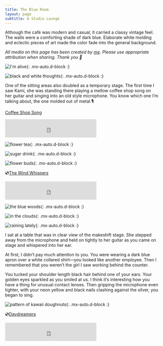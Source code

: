 ```yaml
---
title: The Blue Room
layout: page
subtitle: A Studio Lounge 
---
```


Although the café was modern and casual, it carried a classy vintage feel. The walls were a comforting shade of dark blue. Elaborate white molding and eclectic pieces of art made the color fade into the general background.

*All media on this page has been created by [me](https://arcadiapage.com/aboutme/#the-studio-at-blue-pearl-lake). Please use appropriate attribution when sharing. Thank you 💙*

![I'm alive](uploads/I-am-alive_19.jpg){: .mx-auto.d-block :}

![black and white thoughts](uploads/black-and-white-thoughts_18.jpg){: .mx-auto.d-block :}

One of the sitting areas also doubled as a temporary stage. The first time I saw Kami, she was standing there playing a mellow coffee shop song on her guitar and singing into an old style microphone. You know which one I’m talking about, the one molded out of metal.🎙️

[Coffee Shop Song](https://voca.ro/1nPv2hEmsBPT
)

<div><iframe width="300" height="60" src="https://vocaroo.com/embed/1nPv2hEmsBPT?autoplay=0" frameborder="0" allow="autoplay"></iframe></div>

![flower tea](uploads/Flower-tea_12.jpg){: .mx-auto.d-block :}

![sugar drink](uploads/sugar-drink_6.jpg){: .mx-auto.d-block :}

![flower buds](uploads/flower-buds_8.jpg){: .mx-auto.d-block :}

💿[The Wind Whispers](https://voca.ro/1lGW8QXFqKnQ)

<div><iframe width="300" height="60" src="https://vocaroo.com/embed/1lGW8QXFqKnQ?autoplay=0" frameborder="0" allow="autoplay"></iframe></div>

![the blue woods](uploads/thebluewoods_7.jpg){: .mx-auto.d-block :}

![in the clouds](uploads/In-the-clouds_13.jpg){: .mx-auto.d-block :}

![raining lately](uploads/raining-lately_11.jpg){: .mx-auto.d-block :}


I sat at a table that was in clear view of the makeshift stage. She stepped away from the microphone and held on tightly to her guitar as you came on stage and whispered into her ear.

At first, I didn’t pay much attention to you. You were wearing a dark blue apron over a white collared shirt—you looked like another employee. Then I remembered that you weren’t the girl I saw working behind the counter.

You tucked your shoulder length black hair behind one of your ears. Your golden eyes sparkled as you smiled at us. I think it’s interesting how you have a thing for unusual contact lenses. Then gripping the microphone even tighter, with your neon yellow and black nails clashing against the silver, you began to sing.

![pattern of kawaii doughnuts](uploads/kawaii-doughnuts_9.jpg){: .mx-auto.d-block :}


💿[Daydreamers](https://voca.ro/1et46LSkMmYL)


<div><iframe width="300" height="60" src="https://vocaroo.com/embed/1et46LSkMmYL?autoplay=0" frameborder="0" allow="autoplay"></div>


![storm of spiders and jellyfish](uploads/jellyfish-storm_5.jpg){: .mx-auto.d-block :}

![a long hand pressing the snooze button](uploads/snooze-alarm_14.jpg){: .mx-auto.d-block :}

I have to say Amelie, you’re not a real singer. Still, you have so much energy and honesty when you're in front of everyone; I want to believe that you are. 

The moment I saw you singing, I wished I could live as truthfully as you. I wanted to slip into your cocoa brown skin and live as you for awhile. I wanted to escape the glass vault I was trapped in.


